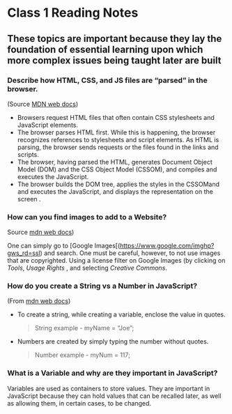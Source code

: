 # Class 1 Reading Notes

## These topics are important because they lay the foundation of essential learning upon which more complex issues being taught later are built

### Describe how HTML, CSS, and JS files are “parsed” in the browser.  

(Source [MDN web docs](https://developer.mozilla.org/en-US/docs/Learn/Getting_started_with_the_web/How_the_Web_works))

* Browsers request HTML files that often contain CSS stylesheets and JavaScript elements.  
* The browser parses HTML first.  While this is happening, the browser recognizes references to stylesheets and script elements.  As HTML is parsing, the browser sends requests or the files found in the links and scripts.
* The browser, having parsed the HTML, generates Document Object Model (DOM)  and the CSS Object Model (CSSOM), and compiles and executes the JavaScript.
* The browser builds the DOM tree, applies the styles in the CSSOMand and executes the JavaScript, and displays the representation on the screen .

### How can you find images to add to a Website?  

Source [mdn web docs](https://developer.mozilla.org/en-US/docs/Learn/Getting_started_with_the_web/What_will_your_website_look_like))

One can simply go to [Google Images[(https://www.google.com/imghp?gws_rd=ssl) and search.  One must be careful, however, to not use images that are copyrighted.  Using a license filter on Google Images (by clicking on _Tools_, _Usage Rights_ , and selecting _Creative Commons_.  

### How do you create a String vs a Number in JavaScript? 

(From [mdn web docs](https://developer.mozilla.org/en-US/docs/Learn/Getting_started_with_the_web/JavaScript_basics))

* To create a string, while creating a variable, enclose the value in quotes.

    > String example - myName = “Joe”;

* Numbers are created by simply typing the number without quotes.

    > Number example - myNum = 117;

### What is a Variable and why are they important in JavaScript?  

Variables are used as containers to store values.  They are important in JavaScript because they can hold values that can be recalled later, as well as allowing them, in certain cases, to be changed.